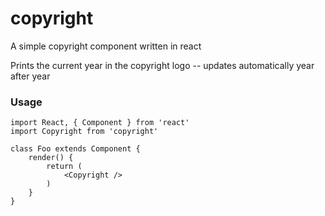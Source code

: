 # copyright

A simple copyright component written in react

Prints the current year in the copyright logo -- updates automatically year after year

### Usage
```
import React, { Component } from 'react'
import Copyright from 'copyright'

class Foo extends Component {
    render() {
        return (
            <Copyright />
        )
    }
}
```
